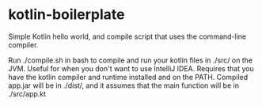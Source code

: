 # kotlin-boilerplate
Simple Kotlin hello world, and compile script that uses the command-line compiler.

Run ./compile.sh in bash to compile and run your kotlin files in ./src/ on the JVM. Useful for when you don't want to use IntelliJ IDEA. Requires that you have the kotlin compiler and runtime installed and on the PATH. Compiled app.jar will be in ./dist/, and it assumes that the main function will be in ./src/app.kt
